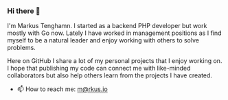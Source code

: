 ### Hi there 👋

I'm Markus Tenghamn. I started as a backend PHP developer but work mostly with Go now. 
Lately I have worked in management positions as I find myself to be a natural leader and 
enjoy working with others to solve problems.

Here on GitHub I share a lot of my personal projects that I enjoy working on. I hope that
publishing my code can connect me with like-minded collaborators but also help others learn 
from the projects I have created.

- 📫 How to reach me: m@rkus.io

